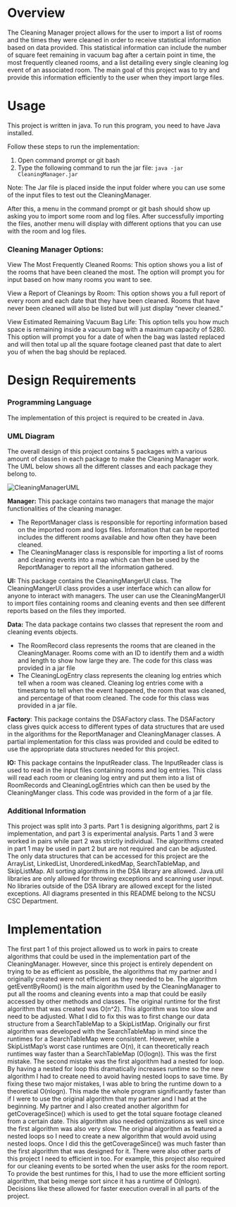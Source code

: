 # Overview
The Cleaning Manager project allows for the user to import a list of rooms and the times they were cleaned in order to receive statistical information based on data provided. This statistical information can include the number of square feet remaining in vacuum bag after a certain point in time, the most frequently cleaned rooms, and a list detailing every single cleaning log event of an associated room. The main goal of this project was to try and provide this information efficiently to the user when they import large files.
# Usage
This project is written in java. To run this program, you need to have Java installed.

Follow these steps to run the implementation:

1. Open command prompt or git bash
2. Type the following command to run the jar file: `java -jar CleaningManager.jar`

Note: The Jar file is placed inside the input folder where you can use some of the input files to test out the CleaningManager.

After this, a menu in the command prompt or git bash should show up asking you to import some room and log files. After successfully importing the files, another menu will display with different options that you can use with the room and log files.

### Cleaning Manager Options:
View The Most Frequently Cleaned Rooms: This option shows you a list of the rooms that have been cleaned the most. The option will prompt you for input based on how many rooms you want to see.

View a Report of Cleanings by Room: This option shows you a full report of every room and each date that they have been cleaned. Rooms that have never been cleaned will also be listed but will just display “never cleaned.”

View Estimated Remaining Vacuum Bag Life: This option tells you how much space is remaining inside a vacuum bag with a maximum capacity of 5280. This option will prompt you for a date of when the bag was lasted replaced and will then total up all the square footage cleaned past that date to alert you of when the bag should be replaced.
# Design Requirements
### Programming Language
The implementation of this project is required to be created in Java.
### UML Diagram
The overall design of this project contains 5 packages with a various amount of classes in each package to make the Cleaning Manager work. The UML below shows all the different classes and each package they belong to.

![CleaningManagerUML](https://user-images.githubusercontent.com/112775148/188530911-df0912c3-2817-4014-9668-e12ac7836464.png)


**Manager:** This package contains two managers that manage the major functionalities of the cleaning manager.
* The ReportManager class is responsible for reporting information based on the imported room and logs files. Information that can be reported includes the different rooms available and how often they have been cleaned.
* The CleaningManager class is responsible for importing a list of rooms and cleaning events into a map which can then be used by the ReportManager to report all the information gathered.


**UI:** This package contains the CleaningMangerUI class. The CleaningMangerUI class provides a user interface which can allow for anyone to interact with managers. The user can use the CleaningMangerUI to import files containing rooms and cleaning events and then see different reports based on the files they imported.

**Data:** The data package contains two classes that represent the room and cleaning events objects.
* The RoomRecord class represents the rooms that are cleaned in the CleaningManager. Rooms come with an ID to identify them and a width and length to show how large they are. The code for this class was provided in a jar file
* The CleaningLogEntry class represents the cleaning log entries which tell when a room was cleaned. Cleaning log entries come with a timestamp to tell when the event happened, the room that was cleaned, and percentage of that room cleaned. The code for this class was provided in a jar file.


**Factory**: This package contains the DSAFactory class. The DSAFactory class gives quick access to different types of data structures that are used in the algorithms for the ReportManager and CleaningManager classes. A partial implementation for this class was provided and could be edited to use the appropriate data structures needed for this project.

**IO:** This package contains the InputReader class. The InputReader class is used to read in the input files containing rooms and log entries. This class will read each room or cleaning log entry and put them into a list of RoomRecords and CleaningLogEntries which can then be used by the CleaningManger class. This code was provided in the form of a jar file.

### Additional Information
This project was split into 3 parts. Part 1 is designing algorithms, part 2 is implementation, and part 3 is experimental analysis. Parts 1 and 3 were worked in pairs while part 2 was strictly individual. The algorithms created in part 1 may be used in part 2 but are not required and can be adjusted. The only data structures that can be accessed for this project are the ArrayList, LinkedList, UnorderedLinkedMap, SearchTableMap, and SkipListMap. All sorting algorithms in the DSA library are allowed. Java.util libraries are only allowed for throwing exceptions and scanning user input. No libraries outside of the DSA library are allowed except for the listed exceptions. All diagrams presented in this README belong to the NCSU CSC Department.

# Implementation
The first part 1 of this project allowed us to work in pairs to create algorithms that could be used in the implementation part of the CleaningManager. However, since this project is entirely dependent on trying to be as efficient as possible, the algorithms that my partner and I originally created were not efficient as they needed to be. The algorithm getEventByRoom() is the main algorithm used by the CleaningManager to put all the rooms and cleaning events into a map that could be easily accessed by other methods and classes. The original runtime for the first algorithm that was created was O(n^2).  This algorithm was too slow and need to be adjusted. What I did to fix this was to first change our data structure from a SearchTableMap to a SkipListMap. Originally our first algorithm was developed with the SearchTableMap in mind since the runtimes for a SearchTableMap were consistent. However, while a SkipListMap’s worst case runtimes are O(n), it can theoretically reach runtimes way faster than a SearchTableMap (O(logn)). This was the first mistake. The second mistake was the first algorithm had a nested for loop. By having a nested for loop this dramatically increases runtime so the new algorithm I had to create need to avoid having nested loops to save time. By fixing these two major mistakes, I was able to bring the runtime down to a theoretical O(nlogn). This made the whole program significantly faster than if I were to use the original algorithm that my partner and I had at the beginning. My partner and I also created another algorithm for getCoverageSince() which is used to get the total square footage cleaned from a certain date. This algorithm also needed optimizations as well since the first algorithm was also very slow. The original algorithm as featured a nested loops so I need to create a new algorithm that would avoid using nested loops. Once I did this the getCoverageSince() was much faster than the first algorithm that was designed for it. There were also other parts of this project I need to efficient in too. For example, this project also required for our cleaning events to be sorted when the user asks for the room report. To provide the best runtimes for this, I had to use the more efficient sorting algorithm, that being merge sort since it has a runtime of O(nlogn). Decisions like these allowed for faster execution overall in all parts of the project.
